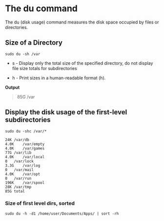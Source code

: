 # The du command

The du (disk usage) command measures the disk space occupied by files or directories.

## Size of a Directory

```
sudo du -sh /var
```

- s - Display only the total size of the specified directory, do not display file size totals for subdirectories

- h - Print sizes in a human-readable format (h).

**Output**

> 85G /var

## Display the disk usage of the first-level subdirectories

```
sudo du -shc /var/*
```

```
24K	/var/db
4.0K	/var/empty
4.0K	/var/games
77G	/var/lib
4.0K	/var/local
0	/var/lock
3.3G	/var/log
0	/var/mail
4.0K	/var/opt
0	/var/run
196K	/var/spool
28K	/var/tmp
85G	total
```

### Size of first level dirs, sorted

```
sudo du -h -d1 /home/user/Documents/Apps/ | sort -rh
```
